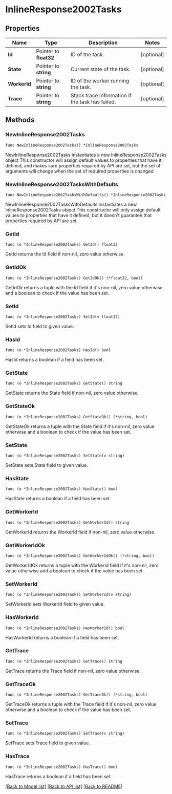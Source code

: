 # InlineResponse2002Tasks

## Properties

Name | Type | Description | Notes
------------ | ------------- | ------------- | -------------
**Id** | Pointer to **float32** | ID of the task. | [optional] 
**State** | Pointer to **string** | Current state of the task. | [optional] 
**WorkerId** | Pointer to **string** | ID of the worker running the task. | [optional] 
**Trace** | Pointer to **string** | Stack trace information if the task has failed. | [optional] 

## Methods

### NewInlineResponse2002Tasks

`func NewInlineResponse2002Tasks() *InlineResponse2002Tasks`

NewInlineResponse2002Tasks instantiates a new InlineResponse2002Tasks object
This constructor will assign default values to properties that have it defined,
and makes sure properties required by API are set, but the set of arguments
will change when the set of required properties is changed

### NewInlineResponse2002TasksWithDefaults

`func NewInlineResponse2002TasksWithDefaults() *InlineResponse2002Tasks`

NewInlineResponse2002TasksWithDefaults instantiates a new InlineResponse2002Tasks object
This constructor will only assign default values to properties that have it defined,
but it doesn't guarantee that properties required by API are set

### GetId

`func (o *InlineResponse2002Tasks) GetId() float32`

GetId returns the Id field if non-nil, zero value otherwise.

### GetIdOk

`func (o *InlineResponse2002Tasks) GetIdOk() (*float32, bool)`

GetIdOk returns a tuple with the Id field if it's non-nil, zero value otherwise
and a boolean to check if the value has been set.

### SetId

`func (o *InlineResponse2002Tasks) SetId(v float32)`

SetId sets Id field to given value.

### HasId

`func (o *InlineResponse2002Tasks) HasId() bool`

HasId returns a boolean if a field has been set.

### GetState

`func (o *InlineResponse2002Tasks) GetState() string`

GetState returns the State field if non-nil, zero value otherwise.

### GetStateOk

`func (o *InlineResponse2002Tasks) GetStateOk() (*string, bool)`

GetStateOk returns a tuple with the State field if it's non-nil, zero value otherwise
and a boolean to check if the value has been set.

### SetState

`func (o *InlineResponse2002Tasks) SetState(v string)`

SetState sets State field to given value.

### HasState

`func (o *InlineResponse2002Tasks) HasState() bool`

HasState returns a boolean if a field has been set.

### GetWorkerId

`func (o *InlineResponse2002Tasks) GetWorkerId() string`

GetWorkerId returns the WorkerId field if non-nil, zero value otherwise.

### GetWorkerIdOk

`func (o *InlineResponse2002Tasks) GetWorkerIdOk() (*string, bool)`

GetWorkerIdOk returns a tuple with the WorkerId field if it's non-nil, zero value otherwise
and a boolean to check if the value has been set.

### SetWorkerId

`func (o *InlineResponse2002Tasks) SetWorkerId(v string)`

SetWorkerId sets WorkerId field to given value.

### HasWorkerId

`func (o *InlineResponse2002Tasks) HasWorkerId() bool`

HasWorkerId returns a boolean if a field has been set.

### GetTrace

`func (o *InlineResponse2002Tasks) GetTrace() string`

GetTrace returns the Trace field if non-nil, zero value otherwise.

### GetTraceOk

`func (o *InlineResponse2002Tasks) GetTraceOk() (*string, bool)`

GetTraceOk returns a tuple with the Trace field if it's non-nil, zero value otherwise
and a boolean to check if the value has been set.

### SetTrace

`func (o *InlineResponse2002Tasks) SetTrace(v string)`

SetTrace sets Trace field to given value.

### HasTrace

`func (o *InlineResponse2002Tasks) HasTrace() bool`

HasTrace returns a boolean if a field has been set.


[[Back to Model list]](../README.md#documentation-for-models) [[Back to API list]](../README.md#documentation-for-api-endpoints) [[Back to README]](../README.md)


